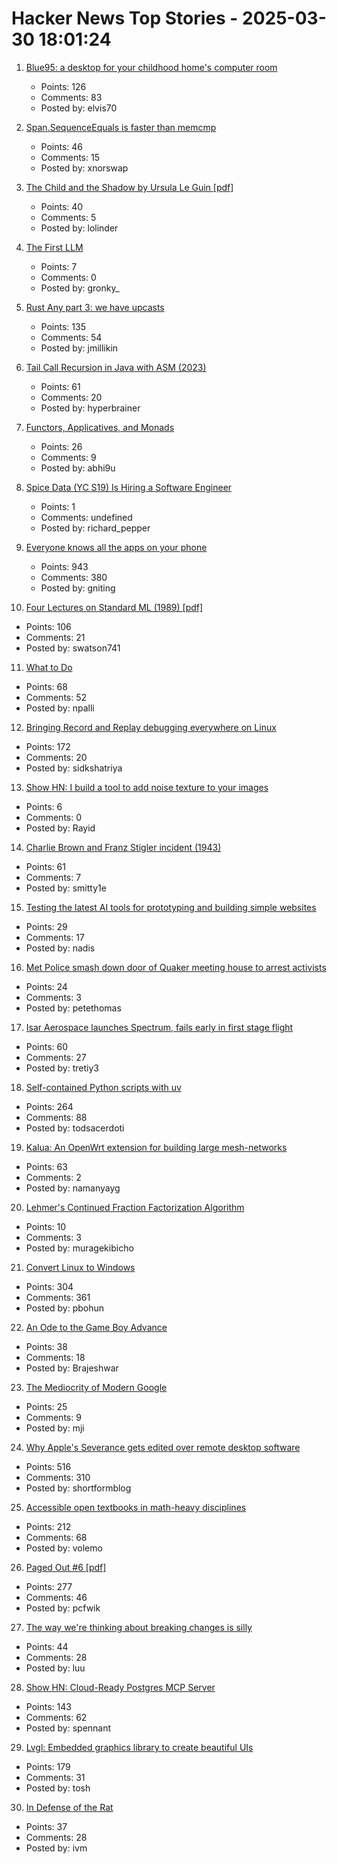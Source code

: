 # Hacker News Top Stories - 2025-03-30 18:01:24

1. [Blue95: a desktop for your childhood home's computer room](https://github.com/winblues/blue95)
   - Points: 126
   - Comments: 83
   - Posted by: elvis70

2. [Span<T>.SequenceEquals is faster than memcmp](https://richardcocks.github.io/2025-03-30-FasterThanMemCmp.html)
   - Points: 46
   - Comments: 15
   - Posted by: xnorswap

3. [The Child and the Shadow by Ursula Le Guin [pdf]](https://www.johnirons.com/pdfs/shadowleguin.pdf)
   - Points: 40
   - Comments: 5
   - Posted by: lolinder

4. [The First LLM](https://thundergolfer.com/blog/the-first-llm)
   - Points: 7
   - Comments: 0
   - Posted by: gronky_

5. [Rust Any part 3: we have upcasts](https://lucumr.pocoo.org/2025/3/27/any-upcast/)
   - Points: 135
   - Comments: 54
   - Posted by: jmillikin

6. [Tail Call Recursion in Java with ASM (2023)](https://unlinkedlist.org/2023/03/19/tail-call-recursion-in-java-with-asm/)
   - Points: 61
   - Comments: 20
   - Posted by: hyperbrainer

7. [Functors, Applicatives, and Monads](https://www.thecoder.cafe/p/functors-applicatives-monads)
   - Points: 26
   - Comments: 9
   - Posted by: abhi9u

8. [Spice Data (YC S19) Is Hiring a Software Engineer](https://www.ycombinator.com/companies/spice-data/jobs/TijA35R-software-engineer)
   - Points: 1
   - Comments: undefined
   - Posted by: richard_pepper

9. [Everyone knows all the apps on your phone](https://peabee.substack.com/p/everyone-knows-what-apps-you-use)
   - Points: 943
   - Comments: 380
   - Posted by: gniting

10. [Four Lectures on Standard ML (1989) [pdf]](https://www.cs.tufts.edu/~nr/cs257/archive/mads-tofte/four-lectures.pdf)
   - Points: 106
   - Comments: 21
   - Posted by: swatson741

11. [What to Do](https://paulgraham.com/do.html)
   - Points: 68
   - Comments: 52
   - Posted by: npalli

12. [Bringing Record and Replay debugging everywhere on Linux](https://github.com/sidkshatriya/me/blob/master/008-rr-everywhere.md)
   - Points: 172
   - Comments: 20
   - Posted by: sidkshatriya

13. [Show HN: I build a tool to add noise texture to your images](https://noisetools.vercel.app/)
   - Points: 6
   - Comments: 0
   - Posted by: Rayid

14. [Charlie Brown and Franz Stigler incident (1943)](https://en.wikipedia.org/wiki/Charlie_Brown_and_Franz_Stigler_incident)
   - Points: 61
   - Comments: 7
   - Posted by: smitty1e

15. [Testing the latest AI tools for prototyping and building simple websites](https://blog.codeyam.com/p/testing-the-latest-ai-tools-for-prototyping)
   - Points: 29
   - Comments: 17
   - Posted by: nadis

16. [Met Police smash down door of Quaker meeting house to arrest activists](https://www.thetimes.com/uk/society/article/met-smash-down-door-of-quaker-meeting-house-to-arrest-activists-jhhchrtlt)
   - Points: 24
   - Comments: 3
   - Posted by: petethomas

17. [Isar Aerospace launches Spectrum, fails early in first stage flight](https://www.nasaspaceflight.com/2025/03/isar-first-launch/)
   - Points: 60
   - Comments: 27
   - Posted by: tretiy3

18. [Self-contained Python scripts with uv](http://blog.dusktreader.dev/2025/03/29/self-contained-python-scripts-with-uv/)
   - Points: 264
   - Comments: 88
   - Posted by: todsacerdoti

19. [Kalua: An OpenWrt extension for building large mesh-networks](https://github.com/bittorf/kalua)
   - Points: 63
   - Comments: 2
   - Posted by: namanyayg

20. [Lehmer's Continued Fraction Factorization Algorithm](https://leetarxiv.substack.com/p/continued-fraction-factorize-factorization)
   - Points: 10
   - Comments: 3
   - Posted by: muragekibicho

21. [Convert Linux to Windows](https://philipbohun.com/blog/0007.html)
   - Points: 304
   - Comments: 361
   - Posted by: pbohun

22. [An Ode to the Game Boy Advance](https://brainbaking.com/post/2025/03/an-ode-to-the-game-boy-advance/)
   - Points: 38
   - Comments: 18
   - Posted by: Brajeshwar

23. [The Mediocrity of Modern Google](https://om.co/2025/03/29/the-mediocrity-of-modern-google/)
   - Points: 25
   - Comments: 9
   - Posted by: mji

24. [Why Apple's Severance gets edited over remote desktop software](https://tedium.co/2025/03/29/severance-apple-remote-editing-weirdness/)
   - Points: 516
   - Comments: 310
   - Posted by: shortformblog

25. [Accessible open textbooks in math-heavy disciplines](https://richardzach.org/2025/03/accessible-open-textbooks-in-math-heavy-disciplines/)
   - Points: 212
   - Comments: 68
   - Posted by: volemo

26. [Paged Out #6 [pdf]](https://pagedout.institute/download/PagedOut_006.pdf)
   - Points: 277
   - Comments: 46
   - Posted by: pcfwik

27. [The way we're thinking about breaking changes is silly](https://welltypedwitch.bearblog.dev/the-way-were-thinking-about-breaking-changes-is-really-silly/)
   - Points: 44
   - Comments: 28
   - Posted by: luu

28. [Show HN: Cloud-Ready Postgres MCP Server](https://github.com/stuzero/pg-mcp)
   - Points: 143
   - Comments: 62
   - Posted by: spennant

29. [Lvgl: Embedded graphics library to create beautiful UIs](https://github.com/lvgl/lvgl)
   - Points: 179
   - Comments: 31
   - Posted by: tosh

30. [In Defense of the Rat](https://hakaimagazine.com/features/in-defense-of-the-rat/)
   - Points: 37
   - Comments: 28
   - Posted by: ivm

